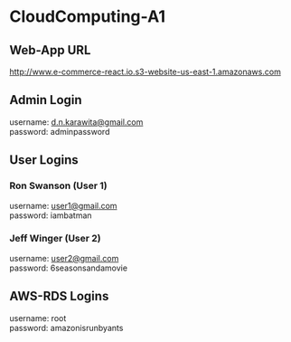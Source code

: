 # CloudComputing-A1

## Web-App URL
http://www.e-commerce-react.io.s3-website-us-east-1.amazonaws.com

## Admin Login
username: d.n.karawita@gmail.com </br>
password: adminpassword

## User Logins
### Ron Swanson (User 1)
username: user1@gmail.com </br>
password: iambatman

### Jeff Winger (User 2)
username: user2@gmail.com </br>
password: 6seasonsandamovie

## AWS-RDS Logins
username: root </br>
password: amazonisrunbyants